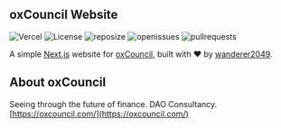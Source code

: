 ## oxCouncil Website
![Vercel](https://therealsujitk-vercel-badge.vercel.app/?app=oxcouncil) ![License](https://img.shields.io/badge/license-MIT-bl?color=yellow) ![reposize](https://img.shields.io/github/repo-size/wanderer2049/oxcouncil?color=informational)
![openissues](https://img.shields.io/github/issues-raw/wanderer2049/oxcouncil?color=inactive) ![pullrequests](https://img.shields.io/github/status/contexts/pulls/wanderer2049/oxcouncil/1?color=important&label=pull%20requests)

A simple [Next.js](https://nextjs.org/) website for [oxCouncil](https://oxcouncil.com/), built with ❤️ by [wanderer2049](https://github.com/wanderer2049).


## About oxCouncil
Seeing through the future of finance. DAO Consultancy. [https://oxcouncil.com/](https://oxcouncil.com/)
